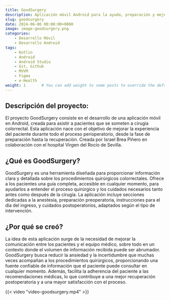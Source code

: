 ```yaml
---
title: GoodSurgery
description: Aplicación móvil Android para la ayuda, preparación y mejora de atención del paciente quirúrgico
slug: goodsurgery
date: 2024-06-06 00:00:00+0000
image: image-goodsurgery.png
categories:
    - Desarrollo Móvil
    - Desarrollo Android
tags:
    - Kotlin
    - Android
    - Android Studio
    - Git, Github
    - MVVM
    - Figma
    - e-Health
weight: 1       # You can add weight to some posts to override the default sorting (date descending)
---
```


## Descripción del proyecto:
El proyecto GoodSurgery consiste en el desarrollo de una aplicación móvil en Android, creada para asistir a pacientes que se someten a cirugía colorrectal. Esta aplicación nace con el objetivo de mejorar la experiencia del paciente durante todo el proceso perioperatorio, desde la fase de preparación hasta la recuperación. Creada por Israel Brea Piñero en colaboración con el hospital Virgen del Rocío de Sevilla.

## ¿Qué es GoodSurgery?
GoodSurgery es una herramienta diseñada para proporcionar información clara y detallada sobre los procedimientos quirúrgicos colorrectales. Ofrece a los pacientes una guía completa, accesible en cualquier momento, para ayudarlos a entender el proceso quirúrgico y los cuidados necesarios tanto antes como después de la cirugía. La aplicación incluye secciones dedicadas a la anestesia, preparación preoperatoria, instrucciones para el día del ingreso, y cuidados postoperatorios, adaptados según el tipo de intervención.

## ¿Por qué se creó?
La idea de esta aplicación surge de la necesidad de mejorar la comunicación entre los pacientes y el equipo médico, sobre todo en un contexto donde el volumen de información recibida puede ser abrumador. GoodSurgery busca reducir la ansiedad y la incertidumbre que muchas veces acompañan a los procedimientos quirúrgicos, proporcionando una fuente confiable de información que el paciente puede consultar en cualquier momento. Además, facilita la adherencia del paciente a las recomendaciones médicas, lo que contribuye a una mejor recuperación postoperatoria y a una mayor satisfacción con el proceso.

{{< video "video-goodsurgery.mp4" >}}